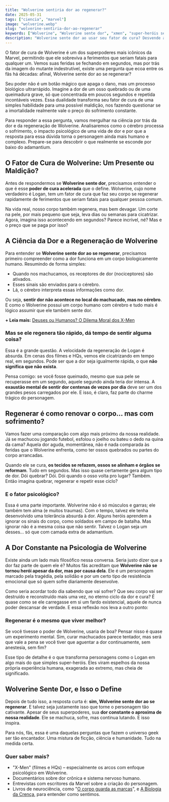 ```yaml
---
title: "Wolverine sentiria dor ao regenerar?"
date: 2025-05-31
tags: ["ciencia", "marvel"]
image: "wolverine.webp"
slug: "wolverine-sentiria-dor-ao-regenerar"
keywords: ["Wolverine", "Wolverine sente dor", "xmen", "super-heróis sentem dor"]
description: "Wolverine sente dor ao usar seu fator de cura? Desvende a ciência e o lado humano por trás da regeneração do X-Men!"
---
```


O fator de cura de Wolverine é um dos superpoderes mais icônicos da Marvel, permitindo que ele sobreviva a ferimentos que seriam fatais para qualquer um. Vemos suas feridas se fechando em segundos, mas por trás da imagem do mutante indestrutível, existe uma pergunta que ecoa entre os fãs há décadas: afinal, Wolverine sente dor ao se regenerar?

Seu poder não é um botão mágico que apaga o dano, mas um processo biológico ultrarrápido. Imagine a dor de um osso quebrado ou de uma queimadura grave, só que concentrada em poucos segundos e repetida incontáveis vezes. Essa dualidade transforma seu fator de cura de uma simples habilidade para uma possível maldição, nos fazendo questionar se a imortalidade realmente vale o preço do sofrimento constante.

Para responder a essa pergunta, vamos mergulhar na ciência por trás da dor e da regeneração de Wolverine. Analisaremos como o cérebro processa o sofrimento, o impacto psicológico de uma vida de dor e por que a resposta para essa dúvida torna o personagem ainda mais humano e complexo. Prepare-se para descobrir o que realmente se esconde por baixo do adamantium.

## O Fator de Cura de Wolverine: Um Presente ou Maldição?

Antes de respondermos se **Wolverine sente dor**, precisamos entender o que é esse **poder de cura acelerada** que o define. Wolverine, cujo nome verdadeiro é Logan, tem um fator de cura que faz seu corpo se regenerar rapidamente de ferimentos que seriam fatais para qualquer pessoa comum.

Na vida real, nosso corpo também regenera, mas bem devagar. Um corte na pele, por mais pequeno que seja, leva dias ou semanas para cicatrizar. Agora, imagina isso acontecendo em segundos? Parece incrível, né? Mas e o preço que se paga por isso?

## A Ciência da Dor e a Regeneração de Wolverine

Para entender se **Wolverine sente dor ao se regenerar**, precisamos primeiro compreender como a dor funciona em um corpo biologicamente humano. Resumindo de forma simples:

*   Quando nos machucamos, os receptores de dor (nociceptores) são ativados.
*   Esses sinais são enviados para o cérebro.
*   Lá, o cérebro interpreta essas informações como dor.

Ou seja, **sentir dor não acontece no local do machucado, mas no cérebro**. E como o Wolverine possui um corpo humano com cérebro e tudo mais é lógico assumir que ele também sente dor.

**+ Leia mais:** [Deuses ou Humanos? O Dilema Moral dos X-Men](/deuses-ou-humanos-o-dilema-moral-dos-x-men/)

### Mas se ele regenera tão rápido, dá tempo de sentir alguma coisa?

Essa é a grande questão. A velocidade da regeneração de Logan é absurda. Em cenas dos filmes e HQs, vemos ele cicatrizando em tempo real, em segundos. Pode ser que a dor seja igualmente rápida, o que **não significa que não exista**.

Pensa comigo: se você fosse queimado, mesmo que sua pele se recuperasse em um segundo, aquele segundo ainda teria dor intensa. A **exaustão mental de sentir dor centenas de vezes por dia** deve ser um dos grandes pesos carregados por ele. E isso, é claro, faz parte do charme trágico do personagem.

## Regenerar é como renovar o corpo... mas com sofrimento?

Vamos fazer uma comparação com algo mais próximo da nossa realidade. Já se machucou jogando futebol, esfolou o joelho ou bateu o dedo na quina da cama? Aquela dor aguda, momentânea, não é nada comparada às feridas que o Wolverine enfrenta, como ter ossos quebrados ou partes do corpo arrancadas.

Quando ele se cura, **os tecidos se refazem, ossos se alinham e órgãos se reformam**. Tudo em segundos. Mas isso quase certamente gera algum tipo de dor. Dói quebrar? Dói. Dói quando o osso volta pro lugar? Também. Então imagina quebrar, regenerar e repetir esse ciclo?

### E o fator psicológico?

Essa é uma parte importante. Wolverine não é só músculos e garras; ele também tem alma (e muitos traumas). Com o tempo, talvez ele tenha desenvolvido uma tolerância absurda à dor. Alguns heróis aprendem a ignorar os sinais do corpo, como soldados em campo de batalha. Mas ignorar não é a mesma coisa que não sentir. Talvez o Logan seja um desses... só que com camada extra de adamantium.

## A Dor Constante na Psicologia de Wolverine

Existe ainda um lado mais filosófico nessa conversa. Seria justo dizer que a dor faz parte de quem ele é? Muitos fãs acreditam que **Wolverine não se tornou herói apesar da dor, mas por causa dela**. Ele é um personagem marcado pela tragédia, pela solidão e por um certo tipo de resistência emocional que só quem sofre diariamente desenvolve.

Como seria acordar todo dia sabendo que vai sofrer? Que seu corpo vai ser destruído e reconstruído mais uma vez, no eterno ciclo da dor e cura? É quase como se ele carregasse em si um fardo existencial, aquele de nunca poder descansar de verdade. E essa reflexão nos leva a outro ponto:

### Regenerar é o mesmo que viver melhor?

Se você tivesse o poder de Wolverine, usaria de boa? Pensar nisso é quase um experimento mental. Sim, curar machucados parece tentador, mas será que vale a pena se você tiver que aguentar a dor continuamente, sem anestesia, sem fim?

Esse tipo de detalhe é o que transforma personagens como o Logan em algo mais do que simples super-heróis. Eles viram espelhos da nossa própria experiência humana, exagerada ao extremo, mas cheia de significado.

## Wolverine Sente Dor, e Isso o Define

Depois de tudo isso, a resposta curta é: **sim, Wolverine sente dor ao se regenerar**. E talvez seja justamente isso que torne o personagem tão cativante. Apesar de seus superpoderes, sua **dor constante o aproxima de nossa realidade**. Ele se machuca, sofre, mas continua lutando. E isso inspira.

Para nós, fãs, essa é uma daquelas perguntas que fazem o universo geek ser tão encantador. Uma mistura de ficção, ciência e humanidade. Tudo na medida certa.

### Quer saber mais?

*   "X-Men" (filmes e HQs) – especialmente os arcos com enfoque psicológico em Wolverine.
*   Documentários sobre dor crônica e sistema nervoso humano.
*   Entrevistas com escritores da Marvel sobre a criação do personagem.
*   Livros de neurociência, como "[O corpo guarda as marcas](https://amzn.to/43DUtF9)", e [A Biologia da Crença](https://amzn.to/43TJmJr), para entender como sentimos.